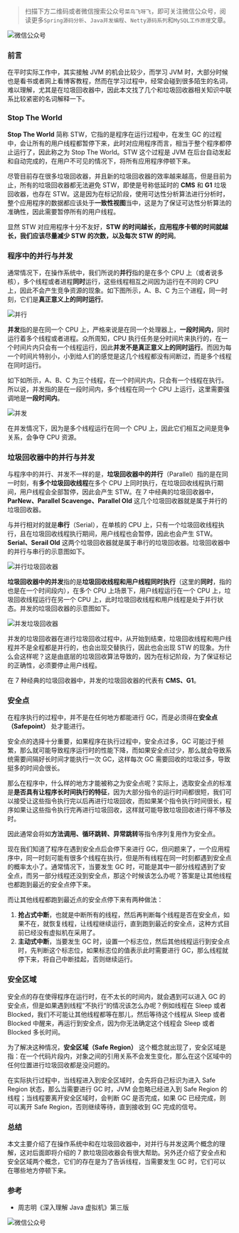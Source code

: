 > 扫描下方二维码或者微信搜索公众号`菜鸟飞呀飞`，即可关注微信公众号，阅读更多`Spring源码分析`、`Java并发编程`、`Netty源码系列`和`MySQL工作原理`文章。

![微信公众号](https://user-gold-cdn.xitu.io/2019/11/25/16e9e8ae4b7faf0e?w=258&h=258&f=jpeg&s=27144)
### 前言

在平时实际工作中，其实接触 JVM 的机会比较少，而学习 JVM 时，大部分时候也是看书或者网上看博客教程，然而在学习过程中，经常会碰到很多陌生的名词，难以理解，尤其是在垃圾回收器中，因此本文找了几个和垃圾回收器相关知识中联系比较紧密的名词解释一下。

### Stop The World

**Stop The World** 简称 STW，它指的是程序在运行过程中，在发生 GC 的过程中，会让所有的用户线程都暂停下来，此时对应用程序而言，相当于整个程序都停止运行了，因此称之为 Stop The World。STW 这个过程是 JVM 在后台自动发起和自动完成的，在用户不可见的情况下，将所有应用程序停顿下来。

尽管目前存在很多垃圾回收器，并且新的垃圾回收器的效率越来越高，但是目前为止，所有的垃圾回收器都无法避免 STW，即使是号称低延时的 **CMS** 和 **G1** 垃圾回收器，也存在 STW。这是因为在标记阶段，使用可达性分析算法进行分析时，整个应用程序的数据都应该处于**一致性视图**当中，这是为了保证可达性分析算法的准确性，因此需要暂停所有的用户线程。

显然 STW 对应用程序十分不友好，**STW 的时间越长，应用程序卡顿的时间就越长，我们应该尽量减少 STW 的次数，以及每次 STW 的时间**。

### 程序中的并行与并发

通常情况下，在操作系统中，我们所说的**并行**指的是在多个 CPU 上（或者说多核），多个线程或者进程**同时**运行，这些线程相互之间因为运行在不同的 CPU 上，因此不会产生竞争资源的现象。如下图所示，A、B、C 为三个进程，同一时刻，它们是**真正意义上的同时运行**。

![并行](https://static01.imgkr.com/temp/ba8c44c5ff134bfa9a708be505666bf4.png)

**并发**指的是在同一个 CPU 上，严格来说是在同一个处理器上，**一段时间内**，同时运行着多个线程或者进程。众所周知，CPU 执行任务是分时间片来执行的，在一个时间片内只会有一个线程运行，因此**并发不是真正意义上的同时运行**。而因为每一个时间片特别小，小到给人们的感觉是这几个线程都没有间断过，而是多个线程在同时运行。

如下如所示，A、B、C 为三个线程，在一个时间片内，只会有一个线程在执行。所以说，并发指的是在一段时间内，多个线程在同一个 CPU 上运行，这里需要强调地是**一段时间内**。

![并发](https://static01.imgkr.com/temp/b405f87bd49b4b23833a6d5d12ee0f46.png)

在并发情况下，因为是多个线程运行在同一个 CPU 上，因此它们相互之间是竞争关系，会争夺 CPU 资源。

### 垃圾回收器中的并行与并发

与程序中的并行、并发不一样的是，**垃圾回收器中的并行**（Parallel）指的是在同一时刻，有**多个垃圾回收线程**在多个 CPU 上同时执行，在垃圾回收线程执行期间，用户线程会全部暂停，因此会产生 STW。在 7 中经典的垃圾回收器中，**ParNew、Parallel Scavenge、Parallel Old** 这几个垃圾回收器就是属于并行的垃圾回收器。

与并行相对的就是**串行**（Serial），在单核的 CPU 上，只有一个垃圾回收线程执行，且在垃圾回收线程执行期间，用户线程也会暂停，因此也会产生 STW。**Serial、Serail Old** 这两个垃圾回收器就是属于串行的垃圾回收器。垃圾回收器中的并行与串行的示意图如下。

![并行垃圾回收器](https://static01.imgkr.com/temp/49ec678a955447d5bed36ce4911d7150.png)

**垃圾回收器中的并发**指的是**垃圾回收线程和用户线程同时执行**（这里的**同时**，指的也是在一个时间段内），在多个 CPU 上场景下，用户线程运行在一个 CPU 上，垃圾回收线程运行在另一个 CPU 上，此时垃圾回收线程和用户线程是处于并行状态。并发的垃圾回收器的示意图如下。

![并发垃圾回收器](https://static01.imgkr.com/temp/6aaa9c7bcfa347f4b864c3122dfa7096.png)

并发的垃圾回收器在进行垃圾回收过程中，从开始到结束，垃圾回收线程和用户线程并不是全程都是并行的，也会出现交替执行，因此也会出现 STW 的现象。为什么会这样呢？这是由底层的垃圾回收算法导致的，因为在标记阶段，为了保证标记的正确性，必须要停止用户线程。

在 7 种经典的垃圾回收器中，并发的垃圾回收器的代表有 **CMS、G1**。

### 安全点

在程序执行的过程中，并不是在任何地方都能进行 GC，而是必须得在**安全点（Safepoint）** 处才能进行。

安全点的选择十分重要，如果程序在执行过程中，安全点过多，GC 可能过于频繁，那么就可能导致程序运行时的性能下降，而如果安全点过少，那么就会导致系统需要间隔好长时间才能执行一次 GC，这样每次 GC 需要回收的垃圾过多，导致挺多的时间会很长。

那么在程序中，什么样的地方才能被称之为安全点呢？实际上，选取安全点的标准是**是否具有让程序长时间执行的特征**，因为大部分指令的运行时间都很短，我们可以接受让这些指令执行完以后再进行垃圾回收，而如果某个指令执行时间很长，程序如果让这些指令执行完再进行垃圾回收，这样就可能导致垃圾回收进行得不够及时。

因此通常会将如**方法调用、循环跳转、异常跳转**等指令序列复用作为安全点。

现在我们知道了程序在遇到安全点后会停下来进行 GC，但问题来了，一个应用程序中，同一时刻可能有很多个线程在执行，但是所有线程在同一时刻都遇到安全点的概率太小了。通常情况下，当要发生 GC 时，可能是其中一部分线程遇到了安全点，而另一部分线程还没到安全点，那这个时候该怎么办呢？答案是让其他线程也都跑到最近的安全点停下来。

而让其他线程都跑到最近点的安全点停下来有两种做法：

1. **抢占式中断**，也就是中断所有的线程，然后再判断每个线程是否在安全点，如果不在，就恢复线程，让线程继续运行，直到跑到最近的安全点，这种方式目前已经没有虚拟机在采用了。
2. **主动式中断**，当要发生 GC 时，设置一个标志位，然后其他线程运行到安全点时，先判断这个标志位，如果标志位的值表示此时需要进行 GC，那么线程就停下来，将自己中断挂起，否则继续运行。

### 安全区域

安全点的存在使得程序在运行时，在不太长的时间内，就会遇到可以进入 GC 的安全点，但是如果遇到线程”不执行“的情况该怎么办呢？例如线程在 Sleep 或者 Blocked，我们不可能让其他线程都等在那儿，然后等待这个线程从 Sleep 或者 Blocked 中醒来，再运行到安全点，因为你无法确定这个线程会 Sleep 或者 Blocked 多长时间。

为了解决这种情况，**安全区域（Safe Region）** 这个概念就出现了，安全区域是指：在一个代码片段内，对象之间的引用关系不会发生变化，那么在这个区域中的任何位置进行垃圾回收都是没问题的。

在实际执行过程中，当线程进入到安全区域时，会先将自己标识为进入 Safe Region 状态，那么当需要进行 GC 时，JVM 会忽略已经进入到 Safe Region 的线程；当线程要离开安全区域时，会判断 GC 是否完成，如果 GC 已经完成，则可以离开 Safe Region，否则继续等待，直到接收到 GC 完成的信号。

### 总结

本文主要介绍了在操作系统中和在垃圾回收器中，对并行与并发这两个概念的理解，这对后面即将介绍的 7 款垃圾回收器会有很大帮助。另外还介绍了安全点和安全区域两个概念，它们的存在是为了告诉线程，当需要发生 GC 时，它们可以在哪些地方停顿下来。

### 参考

- 周志明《深入理解 Java 虚拟机》第三版

![微信公众号](https://user-gold-cdn.xitu.io/2019/11/25/16e9e8ae4b7faf0e?w=258&h=258&f=jpeg&s=27144)

